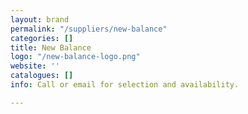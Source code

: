 ```yaml
---
layout: brand
permalink: "/suppliers/new-balance"
categories: []
title: New Balance
logo: "/new-balance-logo.png"
website: ''
catalogues: []
info: Call or email for selection and availability.

---
```

